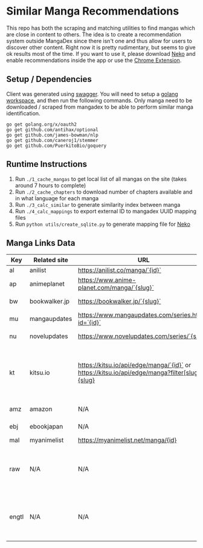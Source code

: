 # Similar Manga Recommendations

This repo has both the scraping and matching utilities to find mangas which are close in content to others. The idea is
to create a recommendation system outside MangaDex since there isn't one and thus allow for users to discover other
content. Right now it is pretty rudimentary, but seems to give ok results most of the time. If you want to use it,
please download [Neko](https://github.com/CarlosEsco/Neko) and enable recommendations inside the app or use
the [Chrome Extension](https://chrome.google.com/webstore/detail/mangadex-similar-manga/ghjofcifjnbpgfjbbnbeeipjlhnmbefl).


## Setup / Dependencies

Client was generated using [swagger](https://editor.swagger.io/). You will need to setup
a [golang workspace](https://golang.org/doc/install), and then run the following commands. Only manga need to be
downloaded / scraped from mangadex to be able to perform similar manga identification.

```
go get golang.org/x/oauth2
go get github.com/antihax/optional
go get github.com/james-bowman/nlp
go get github.com/caneroj1/stemmer
go get github.com/PuerkitoBio/goquery
```

## Runtime Instructions


1. Run `./1_cache_mangas` to get local list of all mangas on the site (takes around 7 hours to complete)
2. Run `./2_cache_chapters` to download number of chapters available and in what language for each manga
3. Run `./3_calc_similar` to generate similarity index between manga
4. Run `./4_calc_mappings` to export external ID to mangadex UUID mapping files
5. Run `python utils/create_sqlite.py` to generate mapping file for [Neko](https://github.com/CarlosEsco/Neko/tree/master/app/src/main/assets)


## Manga Links Data

<table>
<thead>
<tr>
<th>Key</th>
<th>Related site</th>
<th>URL</th>
<th>URL details</th>
</tr>
</thead>
<tbody><tr>
<td>al</td>
<td>anilist</td>
<td><a href="https://anilist.co/manga/%60%7Bid%7D%60">https://anilist.co/manga/`{id}`</a></td>
<td>Stored as id</td>
</tr>
<tr>
<td>ap</td>
<td>animeplanet</td>
<td><a href="https://www.anime-planet.com/manga/%60%7Bslug%7D%60">https://www.anime-planet.com/manga/`{slug}`</a></td>
<td>Stored as slug</td>
</tr>
<tr>
<td>bw</td>
<td>bookwalker.jp</td>
<td><a href="https://bookwalker.jp/%60%7Bslug%7D%60">https://bookwalker.jp/`{slug}`</a></td>
<td>Stored has "series/{id}"</td>
</tr>
<tr>
<td>mu</td>
<td>mangaupdates</td>
<td><a href="https://www.mangaupdates.com/series.html?id=%60%7Bid%7D%60">https://www.mangaupdates.com/series.html?id=`{id}`</a></td>
<td>Stored has id</td>
</tr>
<tr>
<td>nu</td>
<td>novelupdates</td>
<td><a href="https://www.novelupdates.com/series/%60%7Bslug%7D%60">https://www.novelupdates.com/series/`{slug}`</a></td>
<td>Stored has slug</td>
</tr>
<tr>
<td>kt</td>
<td>kitsu.io</td>
<td><a href="https://kitsu.io/api/edge/manga/%60%7Bid%7D%60">https://kitsu.io/api/edge/manga/`{id}`</a> or <a href="https://kitsu.io/api/edge/manga?filter%5Bslug%5D=%7Bslug%7D">https://kitsu.io/api/edge/manga?filter[slug]={slug}</a></td>
<td>If integer, use id version of the URL, otherwise use slug one</td>
</tr>
<tr>
<td>amz</td>
<td>amazon</td>
<td>N/A</td>
<td>Stored as full URL</td>
</tr>
<tr>
<td>ebj</td>
<td>ebookjapan</td>
<td>N/A</td>
<td>Stored as full URL</td>
</tr>
<tr>
<td>mal</td>
<td>myanimelist</td>
<td><a href="https://myanimelist.net/manga/%7Bid%7D">https://myanimelist.net/manga/{id}</a></td>
<td>Store as id</td>
</tr>
<tr>
<td>raw</td>
<td>N/A</td>
<td>N/A</td>
<td>Stored as full URL, untranslated stuff URL (original language)</td>
</tr>
<tr>
<td>engtl</td>
<td>N/A</td>
<td>N/A</td>
<td>Stored as full URL, official english licenced URL</td>
</tr>
</tbody></table>


